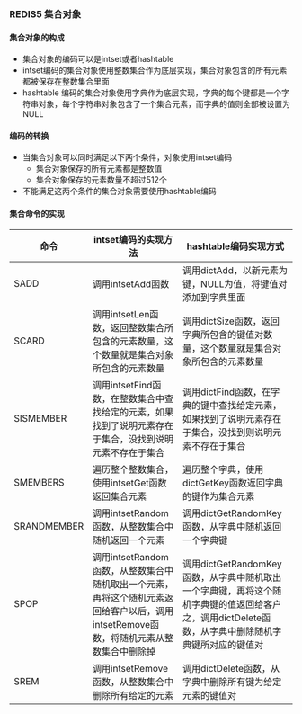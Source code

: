 ### REDIS5 集合对象
#### 集合对象的构成
- 集合对象的编码可以是intset或者hashtable
- intset编码的集合对象使用整数集合作为底层实现，集合对象包含的所有元素都被保存在整数集合里面
- hashtable 编码的集合对象使用字典作为底层实现，字典的每个键都是一个字符串对象，每个字符串对象包含了一个集合元素，而字典的值则全部被设置为NULL

#### 编码的转换
- 当集合对象可以同时满足以下两个条件，对象使用intset编码
  - 集合对象保存的所有元素都是整数值
  - 集合对象保存的元素数量不超过512个
- 不能满足这两个条件的集合对象需要使用hashtable编码

#### 集合命令的实现
| 命令 | intset编码的实现方法 | hashtable编码实现方式 |
| --- | --- | --- |
| SADD | 调用intsetAdd函数 | 调用dictAdd，以新元素为键，NULL为值，将键值对添加到字典里面 |
| SCARD | 调用intsetLen函数，返回整数集合所包含的元素数量，这个数量就是集合对象所包含的元素数量 | 调用dictSize函数，返回字典所包含的键值对数量，这个数量就是集合对象所包含的元素数量 |
| SISMEMBER | 调用intsetFind函数，在整数集合中查找给定的元素，如果找到了说明元素存在于集合，没找到说明元素不存在于集合 | 调用dictFind函数，在字典的键中查找给定元素，如果找到了说明元素存在于集合，没找到则说明元素不存在于集合 |
| SMEMBERS | 遍历整个整数集合，使用intsetGet函数返回集合元素 | 遍历整个字典，使用dictGetKey函数返回字典的键作为集合元素 |
| SRANDMEMBER | 调用intsetRandom函数，从整数集合中随机返回一个元素 | 调用dictGetRandomKey函数，从字典中随机返回一个字典键 |
| SPOP | 调用intsetRandom函数，从整数集合中随机取出一个元素，再将这个随机元素返回给客户以后，调用intsetRemove函数，将随机元素从整数集合中删除掉 | 调用dictGetRandomKey函数，从字典中随机取出一个字典键，再将这个随机字典键的值返回给客户之，调用dictDelete函数，从字典中删除随机字典键所对应的键值对 |
| SREM | 调用intsetRemove函数，从整数集合中删除所有给定的元素 | 调用dictDelete函数，从字典中删除所有键为给定元素的键值对 |